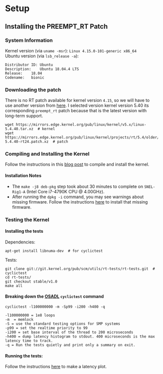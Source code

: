 # Setup
## Installing the PREEMPT_RT Patch
### System Information
Kernel version (via `uname -msr`): `Linux 4.15.0-101-generic x86_64`   
Ubuntu version (via `lsb_release -a`):
```
Distributor ID:	Ubuntu
Description:	Ubuntu 18.04.4 LTS
Release:	18.04
Codename:	bionic
```
### Downloading the patch
There is no RT patch available for kernel version `4.15`, so we will have to use another version from [here](https://mirrors.edge.kernel.org/pub/linux/kernel/projects/rt/). I selected version kernel version 5.40 its corresponding `preempt_rt` patch because that is the latest version with long-term support.
```
wget https://mirrors.edge.kernel.org/pub/linux/kernel/v5.x/linux-5.4.40.tar.xz  # kernel
wget https://mirrors.edge.kernel.org/pub/linux/kernel/projects/rt/5.4/older/patch-5.4.40-rt24.patch.xz  # patch
```

### Compiling and Installing the Kernel
Follow the instructions in this [blog post](https://chenna.me/blog/2020/02/23/how-to-setup-preempt-rt-on-ubuntu-18-04/) to compile and install the kernel.
#### Installation Notes
- The `make -j8 deb-pkg` step took about 30 minutes to complete on `SNEL-Rig1-A` (Intel Core i7-4790K CPU @ 4.00GHz).
- After running the `dpkg -i` command, you may see warnings about missing firmware. Follow the instructions [here](https://askubuntu.com/questions/832524/possible-missing-frmware-lib-firmware-i915) to install that missing firmware.

### Testing the Kernel
#### Installing the tests
Dependencies:
```
apt-get install libnuma-dev  # for cyclictest
```
Tests:
```
git clone git://git.kernel.org/pub/scm/utils/rt-tests/rt-tests.git  # cyclictest
cd rt-tests/
git checkout stable/v1.0
make all
```
#### Breaking down the [OSADL](http://www.osadl.org) `cyclictest` command
```
cyclictest -l100000000 -m -Sp99 -i200 -h400 -q
```
```
-l100000000 = 1e8 loops
-m  = memlock
-S = use the standard testing options for SMP systems
-p99 = set the realtime priority to 99
-i200 = set base interval of the thread to 200 microseconds
-h400 = dump latency histogram to stdout. 400 microseconds is the max latency time to track.
-q = Run the tests quietly and print only a summary on exit.
```
#### Running the tests:
Follow the instructions [here](http://www.osadl.org/Create-a-latency-plot-from-cyclictest-hi.bash-script-for-latency-plot.0.html) to make a latency plot.
